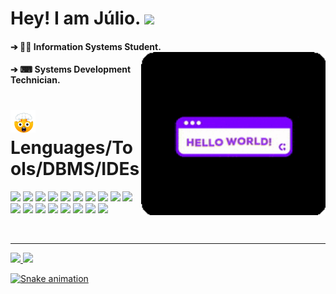 # Hey! I am Júlio. <img src="https://raw.githubusercontent.com/iampavangandhi/iampavangandhi/master/gifs/Hi.gif" width="30px">

<div>
  
####  ➔ 👨‍💻 Information Systems Student. <img align="right" alt="gif" width="295px" src="https://github.com/AsTunO/AsTunO/blob/main/GitGif/HelloGif.gif">
####  ➔ ⌨ Systems Development Technician.           
  
</div>

# <img src="https://github.com/AsTunO/AsTunO/blob/main/GitGif/emoji.gif" width="40px"> Lenguages/Tools/DBMS/IDEs

<div aling="center">
  
<p aling="center">
<img height="28em" src="https://img.shields.io/badge/Java-ED8B00?style=for-the-badge&logo=java&logoColor=white"/>
<img height="28em" src="https://img.shields.io/badge/Python-3776AB?style=for-the-badge&logo=python&logoColor=white"/>
<img height="28em" src="https://img.shields.io/badge/JavaScript-F7DF1E?style=for-the-badge&logo=javascript&logoColor=black"/>
<img height="28em" src="https://img.shields.io/badge/HTML5-E34F26?style=for-the-badge&logo=html5&logoColor=white"/>
<img height="28em" src="https://img.shields.io/badge/CSS3-1572B6?style=for-the-badge&logo=css3&logoColor=white"/>
<img height="28m" src="https://img.shields.io/badge/MySQL-00000F?style=for-the-badge&logo=mysql&logoColor=white"/>
<img height="28m" src="https://img.shields.io/badge/Microsoft_SQL_Server-CC2927?style=for-the-badge&logo=microsoft-sql-server&logoColor=white"/>
<img height="28m" src="https://img.shields.io/badge/TypeScript-007ACC?style=for-the-badge&logo=typescript&logoColor=white"/>
<img height="28m" src="https://img.shields.io/badge/Node.js-339933?style=for-the-badge&logo=nodedotjs&logoColor=white"/>
<img height="28m" src="https://img.shields.io/badge/npm-CB3837?style=for-the-badge&logo=npm&logoColor=white"/>
<img height="28m" src="https://img.shields.io/badge/React-20232A?style=for-the-badge&logo=react&logoColor=61DAFB"/>
<img height="28m" src="https://img.shields.io/badge/Spring_Boot-F2F4F9?style=for-the-badge&logo=spring-boot"/>
<img height="28m" src="https://img.shields.io/badge/next.js-000000?style=for-the-badge&logo=nextdotjs&logoColor=white"/>
<img height="28m" src="https://img.shields.io/badge/Postman-FF6C37?style=for-the-badge&logo=Postman&logoColor=white"/>
<img height="28m" src="https://img.shields.io/badge/Insomnia-5849be?style=for-the-badge&logo=Insomnia&logoColor=white"/>
<img height="28m" src="https://img.shields.io/badge/Bootstrap-563D7C?style=for-the-badge&logo=bootstrap&logoColor=white"/>
<img height="28m" src="https://img.shields.io/badge/jQuery-0769AD?style=for-the-badge&logo=jquery&logoColor=white"/>
<img height="28m" src="https://img.shields.io/badge/Figma-F24E1E?style=for-the-badge&logo=figma&logoColor=white"/>
</p>
</br>

</div>

---

<div>
  
  <a href="https://github.com/AsTunO">
  <img height="235m" src="https://github-readme-stats.vercel.app/api?username=AsTunO&show_icons=true&theme=midnight-purple&include_all_commits=true&count_private=true"/>
  <img height="235m" src="https://github-readme-stats.vercel.app/api/top-langs/?username=AsTunO&langs_count=16&theme=midnight-purple"/>
    
</div>

![Snake animation](https://github.com/AsTunO/AsTunO/blob/output/github-contribution-grid-snake.svg)
